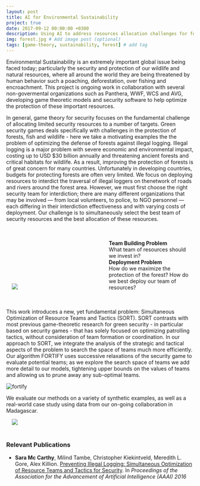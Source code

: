 ```yaml
---
layout: post
title: AI for Environmental Sustainability 
project: true
date: 2017-09-12 00:00:00 +0300
description: Using AI to address resources allocation challenges for forest and wildlife protection. In collaboration with AVG, Panthera, WWF and WCS.
img: forest.jpg # Add image post (optional)
tags: [game-theory, sustainability, forest] # add tag
---
```


Environmental Sustainability is an extremely important global issue being faced today; particularly the security and protection of our wildlife and natural resources, where all around the world they are being threatened by human behavior such a poaching, deforestation, over fishing and encroachment. This project is ongoing work in collaboration with several non-govermental organizations such as Panthera, WWF, WCS and AVG, developing game theoretic models and security software to help optimize the protection of these important resources.

In general, game theory for security focuses on the fundamental challenge of allocating limited security resources to a number of targets. Green security games deals specifically with challenges in the protection of forests, fish and wildlife - here we take a motivating examples the the problem of optimizing the defense of forests against illegal logging. Illegal logging is a major problem with severe economic and environmental impact, costing up to USD $30 billion annually and threatening ancient forests and critical habitats for wildlife. As a result, improving the protection of forests is of great concern for many countries. Unfortunately in developing countries, budgets for protecting forests are often very limited. We focus on deploying resources to interdict the traversal of illegal loggers on thenetwork of roads and rivers around the forest area. However, we must first choose the right security team for interdiction; there are many different organizations that may be involved — from local volunteers, to police, to NGO personnel — each differing in their interdiction effectiveness and with varying costs of deployment. Our challenge is to simultaneously select the best team of security resources and the best allocation of these resources.


<div style="width:100%">
    <div style="width:45%;min-width: 200px !important; display:inline-block;padding-right:30px;padding-left:15px" ><img src="{{site.baseurl}}/assets/img/riskmap.png"> </div>
    <div style="width:45%;display:inline-block;margin:auto;" >
        <br><br>
        <strong> Team Building Problem </strong> 
<br>
What team of resources should we invest in?
<br>
<strong> Deployment Problem </strong>
<br>
How do we maximize the protection of the forest? 
How do we best deploy our team of resources?</div> 
</div>
<br>
<br>

This work introduces a new, yet fundamental problem: Simultaneous Optimization of Resource Teams and Tactics (SORT). SORT
contrasts with most previous game-theoretic research for green security - in particular based on security games - that has solely focused on optimizing patrolling tactics, without consideration of team formation or coordination. In our approach to SORT, we integrate the analysis of the strategic and tactical aspects of the problem to search the space of teams much more efficiently. Our algorithm FORTIFY uses successive relaxations of the security game to evaluate potential teams; as we explore the search space of teams we add more detail to our models, tightening upper bounds on the values of teams and allowing us to prune away any sub-optimal teams.

![fortify]({{site.baseurl}}/assets/img/fortify.png)


We evaluate our methods on a variety of synthetic examples, as well as a real-world case
study using data from our on-going collaboration in Madagascar.

<div style="width:100%">
    <div style="width:100%;min-width: 200px !important; display:inline-block;padding-right:30px;padding-left:15px" ><img src="{{site.baseurl}}/assets/img/fortify_data.jpg"> </div>
    <div style="width:45%;display:inline-block;margin:auto;" >
    </div>

<h3><br>Relevant Publications<br></h3>

<ul>
<li><strong>Sara Mc Carthy</strong>, Milind Tambe, Christopher Kiekintveld, Meredith L. Gore, Alex Killion. <a href="http://teamcore.usc.edu/pubDetails.aspx?id=800" target="_blank">Preventing Illegal Logging: Simultaneous Optimization of Resource Teams and Tactics for Security</a>. In <em> Proceedings of the Association for the Advancement of Artificial Intelligence (AAAI) 2016</em> 
</li> <br>

</ul> 
